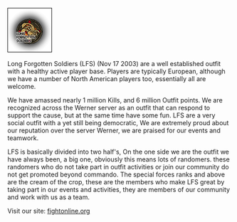 ![thumb‎](../../images/LFS_logo.png)

Long Forgotten Soldiers (LFS) (Nov 17 2003) are a well established outfit with a
healthy active player base. Players are typically European, although we have a
number of North American players too, essentially all are welcome.

We have amassed nearly 1 million Kills, and 6 million Outfit points. We are
recognized across the Werner server as an outfit that can respond to support the
cause, but at the same time have some fun. LFS are a very social outfit with a
yet still being democratic, We are extremely proud about our reputation over the
server Werner, we are praised for our events and teamwork.

LFS is basically divided into two half's, On the one side we are the outfit we
have always been, a big one, obviously this means lots of randomers. these
randomers who do not take part in outfit activities or join our community do not
get promoted beyond commando. The special forces ranks and above are the cream
of the crop, these are the members who make LFS great by taking part in our
events and activities, they are members of our community and work with us as a
team.

Visit our site: [fightonline.org](http://www.fightonline.org)

